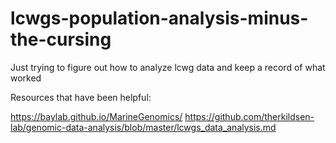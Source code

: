 # lcwgs-population-analysis-minus-the-cursing
Just trying to figure out how to analyze lcwg data and keep a record of what worked

Resources that have been helpful:

https://baylab.github.io/MarineGenomics/
https://github.com/therkildsen-lab/genomic-data-analysis/blob/master/lcwgs_data_analysis.md

